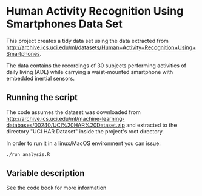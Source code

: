 Human Activity Recognition Using Smartphones Data Set
==========================

This project creates a tidy data set using the data extracted from http://archive.ics.uci.edu/ml/datasets/Human+Activity+Recognition+Using+Smartphones.

The data contains the recordings of 30 subjects performing activities of daily living (ADL) while carrying a waist-mounted smartphone with embedded inertial sensors.


## Running the script

The code assumes the dataset was downloaded from http://archive.ics.uci.edu/ml/machine-learning-databases/00240/UCI%20HAR%20Dataset.zip
and extracted to the directory "UCI HAR Dataset" inside the project's root directory.


In order to run it in a linux/MacOS environment you can issue:

```bash
./run_analysis.R
```

## Variable description

See the code book for more information
